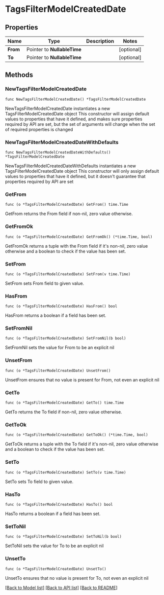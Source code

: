 # TagsFilterModelCreatedDate

## Properties

Name | Type | Description | Notes
------------ | ------------- | ------------- | -------------
**From** | Pointer to **NullableTime** |  | [optional] 
**To** | Pointer to **NullableTime** |  | [optional] 

## Methods

### NewTagsFilterModelCreatedDate

`func NewTagsFilterModelCreatedDate() *TagsFilterModelCreatedDate`

NewTagsFilterModelCreatedDate instantiates a new TagsFilterModelCreatedDate object
This constructor will assign default values to properties that have it defined,
and makes sure properties required by API are set, but the set of arguments
will change when the set of required properties is changed

### NewTagsFilterModelCreatedDateWithDefaults

`func NewTagsFilterModelCreatedDateWithDefaults() *TagsFilterModelCreatedDate`

NewTagsFilterModelCreatedDateWithDefaults instantiates a new TagsFilterModelCreatedDate object
This constructor will only assign default values to properties that have it defined,
but it doesn't guarantee that properties required by API are set

### GetFrom

`func (o *TagsFilterModelCreatedDate) GetFrom() time.Time`

GetFrom returns the From field if non-nil, zero value otherwise.

### GetFromOk

`func (o *TagsFilterModelCreatedDate) GetFromOk() (*time.Time, bool)`

GetFromOk returns a tuple with the From field if it's non-nil, zero value otherwise
and a boolean to check if the value has been set.

### SetFrom

`func (o *TagsFilterModelCreatedDate) SetFrom(v time.Time)`

SetFrom sets From field to given value.

### HasFrom

`func (o *TagsFilterModelCreatedDate) HasFrom() bool`

HasFrom returns a boolean if a field has been set.

### SetFromNil

`func (o *TagsFilterModelCreatedDate) SetFromNil(b bool)`

 SetFromNil sets the value for From to be an explicit nil

### UnsetFrom
`func (o *TagsFilterModelCreatedDate) UnsetFrom()`

UnsetFrom ensures that no value is present for From, not even an explicit nil
### GetTo

`func (o *TagsFilterModelCreatedDate) GetTo() time.Time`

GetTo returns the To field if non-nil, zero value otherwise.

### GetToOk

`func (o *TagsFilterModelCreatedDate) GetToOk() (*time.Time, bool)`

GetToOk returns a tuple with the To field if it's non-nil, zero value otherwise
and a boolean to check if the value has been set.

### SetTo

`func (o *TagsFilterModelCreatedDate) SetTo(v time.Time)`

SetTo sets To field to given value.

### HasTo

`func (o *TagsFilterModelCreatedDate) HasTo() bool`

HasTo returns a boolean if a field has been set.

### SetToNil

`func (o *TagsFilterModelCreatedDate) SetToNil(b bool)`

 SetToNil sets the value for To to be an explicit nil

### UnsetTo
`func (o *TagsFilterModelCreatedDate) UnsetTo()`

UnsetTo ensures that no value is present for To, not even an explicit nil

[[Back to Model list]](../README.md#documentation-for-models) [[Back to API list]](../README.md#documentation-for-api-endpoints) [[Back to README]](../README.md)


